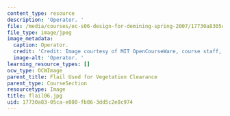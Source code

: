 ```yaml
---
content_type: resource
description: 'Operator. '
file: /media/courses/ec-s06-design-for-demining-spring-2007/17730a8305cae080fb863dd5c2e8c974_flail06.jpg
file_type: image/jpeg
image_metadata:
  caption: Operator.
  credit: 'Credit: Image courtesy of MIT OpenCourseWare, course staff, and students.'
  image-alt: 'Operator. '
learning_resource_types: []
ocw_type: OCWImage
parent_title: Flail Used for Vegetation Clearance
parent_type: CourseSection
resourcetype: Image
title: flail06.jpg
uid: 17730a83-05ca-e080-fb86-3dd5c2e8c974
---
```

